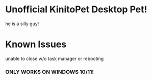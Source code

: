 # Unofficial KinitoPet Desktop Pet!
he is a silly guy!

# Known Issues
unable to close w/o task manager or rebooting

### ONLY WORKS ON WINDOWS 10/11!
